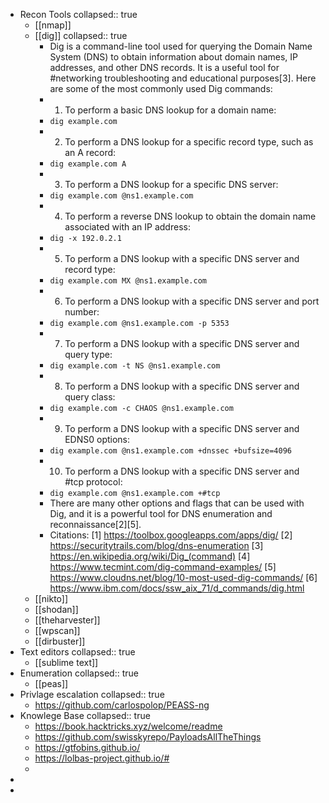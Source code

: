- Recon Tools
  collapsed:: true
	- [[nmap]]
	- [[dig]]
	  collapsed:: true
		- Dig is a command-line tool used for querying the Domain Name System (DNS) to obtain information about domain names, IP addresses, and other DNS records. It is a useful tool for #networking troubleshooting and educational purposes[3]. Here are some of the most commonly used Dig commands:
		- 1. To perform a basic DNS lookup for a domain name:
		- `dig example.com`
		- 2. To perform a DNS lookup for a specific record type, such as an A record:
		- ```dig example.com A```
		- 3. To perform a DNS lookup for a specific DNS server:
		- ```dig example.com @ns1.example.com```
		- 4. To perform a reverse DNS lookup to obtain the domain name associated with an IP address:
		- ```dig -x 192.0.2.1```
		- 5. To perform a DNS lookup with a specific DNS server and record type:
		- ```dig example.com MX @ns1.example.com```
		- 6. To perform a DNS lookup with a specific DNS server and port number:
		- ```dig example.com @ns1.example.com -p 5353```
		- 7. To perform a DNS lookup with a specific DNS server and query type:
		- ```dig example.com -t NS @ns1.example.com```
		- 8. To perform a DNS lookup with a specific DNS server and query class:
		- ```dig example.com -c CHAOS @ns1.example.com```
		- 9. To perform a DNS lookup with a specific DNS server and EDNS0 options:
		- ```dig example.com @ns1.example.com +dnssec +bufsize=4096```
		- 10. To perform a DNS lookup with a specific DNS server and #tcp protocol:
		- ```dig example.com @ns1.example.com +#tcp```
		- There are many other options and flags that can be used with Dig, and it is a powerful tool for DNS enumeration and reconnaissance[2][5].
		- Citations:
		  [1] https://toolbox.googleapps.com/apps/dig/
		  [2] https://securitytrails.com/blog/dns-enumeration
		  [3] https://en.wikipedia.org/wiki/Dig_(command)
		  [4] https://www.tecmint.com/dig-command-examples/
		  [5] https://www.cloudns.net/blog/10-most-used-dig-commands/
		  [6] https://www.ibm.com/docs/ssw_aix_71/d_commands/dig.html
	- [[nikto]]
	- [[shodan]]
	- [[theharvester]]
	- [[wpscan]]
	- [[dirbuster]]
- Text editors
  collapsed:: true
	- [[sublime text]]
- Enumeration
  collapsed:: true
	- [[peas]]
- Privlage escalation
  collapsed:: true
	- https://github.com/carlospolop/PEASS-ng
- Knowlege Base
  collapsed:: true
	- https://book.hacktricks.xyz/welcome/readme
	- https://github.com/swisskyrepo/PayloadsAllTheThings
	- https://gtfobins.github.io/
	- https://lolbas-project.github.io/#
	-
-
-